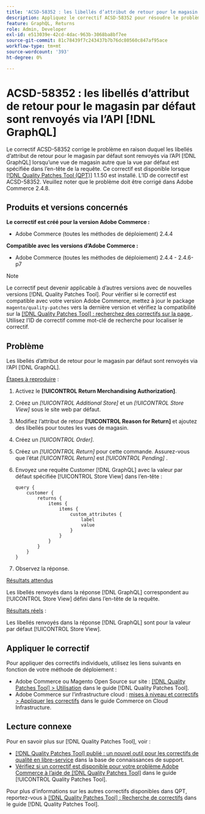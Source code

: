 ```yaml
---
title: 'ACSD-58352 : les libellés d’attribut de retour pour le magasin par défaut sont renvoyés via [!DNL GraphQL] API'
description: Appliquez le correctif ACSD-58352 pour résoudre le problème Adobe Commerce en raison duquel les libellés d’attribut de retour pour le magasin par défaut sont renvoyés via l’API  [!DNL GraphQL] lorsqu’une vue de magasin autre que la vue par défaut est spécifiée dans l’en-tête de la requête.
feature: GraphQL, Returns
role: Admin, Developer
exl-id: e513039e-42cd-4dac-963b-3068ba8bf7ee
source-git-commit: 81c78439f7c243437b7b76dc80560c847af95ace
workflow-type: tm+mt
source-wordcount: '393'
ht-degree: 0%

---
```


# ACSD-58352 : les libellés d’attribut de retour pour le magasin par défaut sont renvoyés via l’API [!DNL GraphQL]

Le correctif ACSD-58352 corrige le problème en raison duquel les libellés d’attribut de retour pour le magasin par défaut sont renvoyés via l’API [!DNL GraphQL] lorsqu’une vue de magasin autre que la vue par défaut est spécifiée dans l’en-tête de la requête. Ce correctif est disponible lorsque [[!DNL Quality Patches Tool (QPT)]](https://experienceleague.adobe.com/en/docs/commerce-knowledge-base/kb/announcements/commerce-announcements/magento-quality-patches-released-new-tool-to-self-serve-quality-patches) 1.1.50 est installé. L’ID de correctif est ACSD-58352. Veuillez noter que le problème doit être corrigé dans Adobe Commerce 2.4.8.

## Produits et versions concernés

**Le correctif est créé pour la version Adobe Commerce :**

* Adobe Commerce (toutes les méthodes de déploiement) 2.4.4

**Compatible avec les versions d’Adobe Commerce :**

* Adobe Commerce (toutes les méthodes de déploiement) 2.4.4 - 2.4.6-p7

>[!NOTE]
>
>Le correctif peut devenir applicable à d’autres versions avec de nouvelles versions [!DNL Quality Patches Tool]. Pour vérifier si le correctif est compatible avec votre version Adobe Commerce, mettez à jour le package `magento/quality-patches` vers la dernière version et vérifiez la compatibilité sur la [[!DNL Quality Patches Tool] : recherchez des correctifs sur la page ](https://experienceleague.adobe.com/tools/commerce-quality-patches/index.html). Utilisez l’ID de correctif comme mot-clé de recherche pour localiser le correctif.

## Problème

Les libellés d’attribut de retour pour le magasin par défaut sont renvoyés via l’API [!DNL GraphQL].

<u>Étapes à reproduire</u> :

1. Activez le **[!UICONTROL Return Merchandising Authorization]**.
1. Créez un *[!UICONTROL Additional Store]* et un *[!UICONTROL Store View]* sous le site web par défaut.
1. Modifiez l’attribut de retour **[!UICONTROL Reason for Return]** et ajoutez des libellés pour toutes les vues de magasin.
1. Créez un *[!UICONTROL Order]*.
1. Créez un *[!UICONTROL Return]* pour cette commande. Assurez-vous que l’état *[!UICONTROL Return]* est *[!UICONTROL Pending]* .
1. Envoyez une requête Customer [!DNL GraphQL] avec la valeur par défaut spécifiée [!UICONTROL Store View] dans l’en-tête :

   ```
   query {
       customer {
           returns {
               items {
                   items {
                       custom_attributes {
                           label
                           value
                       }
                   }
               }
           }
       }
   }
   ```

1. Observez la réponse.

<u>Résultats attendus</u>

Les libellés renvoyés dans la réponse [!DNL GraphQL] correspondent au [!UICONTROL Store View] défini dans l’en-tête de la requête.

<u>Résultats réels</u> :

Les libellés renvoyés dans la réponse [!DNL GraphQL] sont pour la valeur par défaut [!UICONTROL Store View].

## Appliquer le correctif

Pour appliquer des correctifs individuels, utilisez les liens suivants en fonction de votre méthode de déploiement :

* Adobe Commerce ou Magento Open Source sur site : [[!DNL Quality Patches Tool] > Utilisation](/help/tools/quality-patches-tool/usage.md) dans le guide [!DNL Quality Patches Tool].
* Adobe Commerce sur l’infrastructure cloud : [mises à niveau et correctifs > Appliquer les correctifs](https://experienceleague.adobe.com/docs/commerce-cloud-service/user-guide/develop/upgrade/apply-patches.html) dans le guide Commerce on Cloud Infrastructure.

## Lecture connexe

Pour en savoir plus sur [!DNL Quality Patches Tool], voir :

* [[!DNL Quality Patches Tool] publié : un nouvel outil pour les correctifs de qualité en libre-service](https://experienceleague.adobe.com/en/docs/commerce-knowledge-base/kb/announcements/commerce-announcements/magento-quality-patches-released-new-tool-to-self-serve-quality-patches) dans la base de connaissances de support.
* [Vérifiez si un correctif est disponible pour votre problème Adobe Commerce à l’aide de  [!DNL Quality Patches Tool]](/help/tools/quality-patches-tool/patches-available-in-qpt/check-patch-for-magento-issue-with-magento-quality-patches.md) dans le guide [!UICONTROL Quality Patches Tool].


Pour plus d&#39;informations sur les autres correctifs disponibles dans QPT, reportez-vous à [[!DNL Quality Patches Tool] : Recherche de correctifs](https://experienceleague.adobe.com/tools/commerce-quality-patches/index.html) dans le guide [!DNL Quality Patches Tool].
